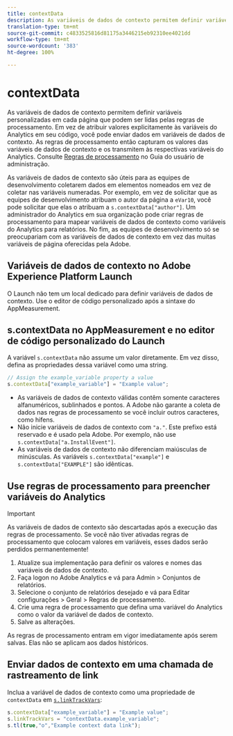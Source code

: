 ```yaml
---
title: contextData
description: As variáveis de dados de contexto permitem definir variáveis personalizadas em cada página que podem ser lidas pelas regras de processamento.
translation-type: tm+mt
source-git-commit: c4833525816d81175a3446215eb92310ee4021dd
workflow-type: tm+mt
source-wordcount: '383'
ht-degree: 100%

---
```



# contextData

As variáveis de dados de contexto permitem definir variáveis personalizadas em cada página que podem ser lidas pelas regras de processamento. Em vez de atribuir valores explicitamente às variáveis do Analytics em seu código, você pode enviar dados em variáveis de dados de contexto. As regras de processamento então capturam os valores das variáveis de dados de contexto e os transmitem às respectivas variáveis do Analytics. Consulte [Regras de processamento](/help/admin/admin/c-processing-rules/c-processing-rules-configuration/t-processing-rules.md) no Guia do usuário de administração.

As variáveis de dados de contexto são úteis para as equipes de desenvolvimento coletarem dados em elementos nomeados em vez de coletar nas variáveis numeradas. Por exemplo, em vez de solicitar que as equipes de desenvolvimento atribuam o autor da página a `eVar10`, você pode solicitar que elas o atribuam a `s.contextData["author"]`. Um administrador do Analytics em sua organização pode criar regras de processamento para mapear variáveis de dados de contexto como variáveis do Analytics para relatórios. No fim, as equipes de desenvolvimento só se preocupariam com as variáveis de dados de contexto em vez das muitas variáveis de página oferecidas pela Adobe.

## Variáveis de dados de contexto no Adobe Experience Platform Launch

O Launch não tem um local dedicado para definir variáveis de dados de contexto. Use o editor de código personalizado após a sintaxe do AppMeasurement.

## s.contextData no AppMeasurement e no editor de código personalizado do Launch

A variável `s.contextData` não assume um valor diretamente. Em vez disso, defina as propriedades dessa variável como uma string.

```js
// Assign the example_variable property a value
s.contextData["example_variable"] = "Example value";
```

* As variáveis de dados de contexto válidas contêm somente caracteres alfanuméricos, sublinhados e pontos. A Adobe não garante a coleta de dados nas regras de processamento se você incluir outros caracteres, como hifens.
* Não inicie variáveis de dados de contexto com `"a."`. Este prefixo está reservado e é usado pela Adobe. Por exemplo, não use `s.contextData["a.InstallEvent"]`.
* As variáveis de dados de contexto não diferenciam maiúsculas de minúsculas. As variáveis `s.contextData["example"]` e `s.contextData["EXAMPLE"]` são idênticas.

## Use regras de processamento para preencher variáveis do Analytics

>[!IMPORTANT]
>
>As variáveis de dados de contexto são descartadas após a execução das regras de processamento. Se você não tiver ativadas regras de processamento que colocam valores em variáveis, esses dados serão perdidos permanentemente!

1. Atualize sua implementação para definir os valores e nomes das variáveis de dados de contexto.
2. Faça logon no Adobe Analytics e vá para Admin > Conjuntos de relatórios.
3. Selecione o conjunto de relatórios desejado e vá para Editar configurações > Geral > Regras de processamento.
4. Crie uma regra de processamento que defina uma variável do Analytics como o valor da variável de dados de contexto.
5. Salve as alterações.

As regras de processamento entram em vigor imediatamente após serem salvas. Elas não se aplicam aos dados históricos.

## Enviar dados de contexto em uma chamada de rastreamento de link

Inclua a variável de dados de contexto como uma propriedade de `contextData` em [`s.linkTrackVars`](../config-vars/linktrackvars.md):

```js
s.contextData["example_variable"] = "Example value";
s.linkTrackVars = "contextData.example_variable";
s.tl(true,"o","Example context data link");
```
